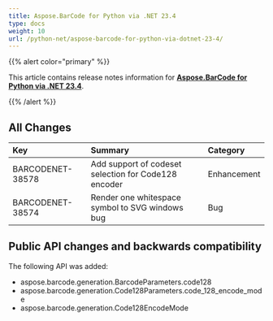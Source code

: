 ```yaml
---
title: Aspose.BarCode for Python via .NET 23.4
type: docs
weight: 10
url: /python-net/aspose-barcode-for-python-via-dotnet-23-4/
---
```


{{% alert color="primary" %}} 

This article contains release notes information for [**Aspose.BarCode for Python via .NET 23.4**](https://releases.aspose.com/barcode/python-net/).

{{% /alert %}} 
## **All Changes**

|**Key**|**Summary**|**Category**|
| :- | :- | :- |
|BARCODENET-38578|Add support of codeset selection for Code128 encoder|Enhancement|
|BARCODENET-38574|Render one whitespace symbol to SVG windows bug|Bug|

## Public API changes and backwards compatibility
The following API was added:
- aspose.barcode.generation.BarcodeParameters.code128
- aspose.barcode.generation.Code128Parameters.code_128_encode_mode
- aspose.barcode.generation.Code128EncodeMode
